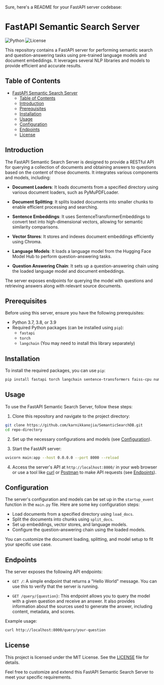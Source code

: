 Sure, here's a README for your FastAPI server codebase:

# FastAPI Semantic Search Server

![Python](https://img.shields.io/badge/Python-3.7%20%7C%203.8%20%7C%203.9-blue)
![License](https://img.shields.io/github/license/karnikkanojia/SemanticSearchDB)

This repository contains a FastAPI server for performing semantic search and question-answering tasks using pre-trained language models and document embeddings. It leverages several NLP libraries and models to provide efficient and accurate results.

## Table of Contents

- [FastAPI Semantic Search Server](#fastapi-semantic-search-server)
  - [Table of Contents](#table-of-contents)
  - [Introduction](#introduction)
  - [Prerequisites](#prerequisites)
  - [Installation](#installation)
  - [Usage](#usage)
  - [Configuration](#configuration)
  - [Endpoints](#endpoints)
  - [License](#license)

## Introduction

The FastAPI Semantic Search Server is designed to provide a RESTful API for querying a collection of documents and obtaining answers to questions based on the content of those documents. It integrates various components and models, including:

- **Document Loaders**: It loads documents from a specified directory using various document loaders, such as PyMuPDFLoader.

- **Document Splitting**: It splits loaded documents into smaller chunks to enable efficient processing and searching.

- **Sentence Embeddings**: It uses SentenceTransformerEmbeddings to convert text into high-dimensional vectors, allowing for semantic similarity comparisons.

- **Vector Stores**: It stores and indexes document embeddings efficiently using Chroma.

- **Language Models**: It loads a language model from the Hugging Face Model Hub to perform question-answering tasks.

- **Question Answering Chain**: It sets up a question-answering chain using the loaded language model and document embeddings.

The server exposes endpoints for querying the model with questions and retrieving answers along with relevant source documents.

## Prerequisites

Before using this server, ensure you have the following prerequisites:

- Python 3.7, 3.8, or 3.9
- Required Python packages (can be installed using `pip`):
  - `fastapi`
  - `torch`
  - `langchain` (You may need to install this library separately)

## Installation

To install the required packages, you can use `pip`:

```bash
pip install fastapi torch langchain sentence-transformers faiss-cpu numpy psutil matplotlib
```

## Usage

To use the FastAPI Semantic Search Server, follow these steps:

1. Clone this repository and navigate to the project directory:

```bash
git clone https://github.com/karnikkanojia/SemanticSearchDB.git
cd repo-directory
```

2. Set up the necessary configurations and models (see [Configuration](#configuration)).

3. Start the FastAPI server:

```bash
uvicorn main:app --host 0.0.0.0 --port 8000 --reload
```

4. Access the server's API at `http://localhost:8000/` in your web browser or use a tool like [curl](https://curl.se/) or [Postman](https://www.postman.com/) to make API requests (see [Endpoints](#endpoints)).

## Configuration

The server's configuration and models can be set up in the `startup_event` function in the `main.py` file. Here are some key configuration steps:

- Load documents from a specified directory using `load_docs`.
- Split the documents into chunks using `split_docs`.
- Set up embeddings, vector stores, and language models.
- Configure the question-answering chain using the loaded models.

You can customize the document loading, splitting, and model setup to fit your specific use case.

## Endpoints

The server exposes the following API endpoints:

- `GET /`: A simple endpoint that returns a "Hello World" message. You can use this to verify that the server is running.

- `GET /query/{question}`: This endpoint allows you to query the model with a given question and receive an answer. It also provides information about the sources used to generate the answer, including content, metadata, and scores.

Example usage:

```bash
curl http://localhost:8000/query/your-question
```

## License

This project is licensed under the MIT License. See the [LICENSE](LICENSE) file for details.

Feel free to customize and extend this FastAPI Semantic Search Server to meet your specific requirements.